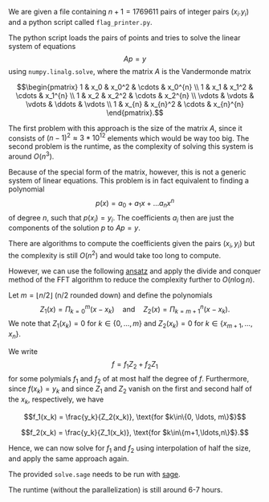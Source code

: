 We are given a file containing $n+1=1769611$ pairs of integer pairs $(x_i.y_i)$ and a python script called `flag_printer.py`.

The python script loads the pairs of points and tries to solve the linear system of equations
$$Ap = y$$
using `numpy.linalg.solve`, where the matrix $A$ is the Vandermonde matrix
```math
\begin{pmatrix}
  1      & x_0    & x_0^2  & \cdots & x_0^{n} \\
  1      & x_1    & x_1^2  & \cdots & x_1^{n} \\
  1      & x_2    & x_2^2  & \cdots & x_2^{n} \\
  \vdots & \vdots & \vdots & \ddots & \vdots    \\
  1      & x_{n}    & x_{n}^2  & \cdots & x_{n}^{n}
\end{pmatrix}.
```
The first problem with this approach is the size of the matrix $A$, since it consists of $(n-1)^2 \approx 3*10^{12}$ elements which would be way too big. The second problem is the runtime, as the complexity of solving this system is around $O(n^3)$.

Because of the special form of the matrix, however, this is not a generic system of linear equations. This problem is in fact equivalent to finding a polynomial
$$p(x) = a_0 + a_1x + \ldots a_nx^n$$
of degree $n$, such that $p(x_i) = y_i$. The coefficients $a_i$ then are just the components of the solution $p$ to $Ap=y$.

There are algorithms to compute the coefficients given the pairs $(x_i, y_i)$ but the complexity is still $O(n^2)$ and would take too long to compute.

However, we can use the following [ansatz](https://mathoverflow.net/a/458091) and apply the divide and conquer method of the FFT algorithm to reduce the complexity further to $O(n\log n)$.

Let $m = \lfloor n/2\rfloor$ (n/2 rounded down) and define the polynomials
$$Z_1(x) = \Pi_{k=0}^m (x-x_k) \quad\text{and}\quad Z_2(x) = \Pi_{k=m+1}^n (x-x_k).$$
We note that $Z_1(x_k) = 0$ for $k \in \{0, \ldots, m\}$ and $Z_2(x_k) = 0$ for $k\in\{x_{m+1},\ldots,x_n\}$.

We write
$$f = f_1Z_2 + f_2Z_1$$
for some polymials $f_1$ and $f_2$ of at most half the degree of $f$. Furthermore, since $f(x_k) = y_k$ and since $Z_1$ and $Z_2$ vanish on the first and second half of the $x_k$, respectively, we have
```math
f_1(x_k) = \frac{y_k}{Z_2(x_k)}, \text{for $k\in\{0, \ldots, m\}$}
```
```math
f_2(x_k) = \frac{y_k}{Z_1(x_k)}, \text{for $k\in\{m+1,\ldots,n\}$}.
```
Hence, we can now solve for $f_1$ and $f_2$ using interpolation of half the size, and apply the same approach again.

The provided `solve.sage` needs to be run with [sage](https://www.sagemath.org/).

The runtime (without the parallelization) is still around 6-7 hours.
